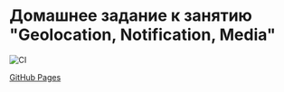# Домашнее задание к занятию "Geolocation, Notification, Media"

![CI](https://github.com/SukhovAlex96/ahj-1/actions/workflows/web.yml/badge.svg)

[GitHub Pages](https://sukhovalex96.github.io/ahj-10/)
